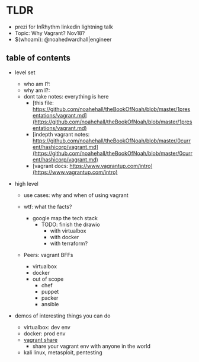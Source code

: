 # TLDR

- prezi for InRhythm linkedin lightning talk
- Topic: Why Vagrant? Nov18?
- $(whoami): @noahedwardhall|engineer

## table of contents

- level set
  - who am I?:
  - why am I?:
  - dont take notes: everything is here
    - [this file: https://github.com/noahehall/theBookOfNoah/blob/master/1presentations/vagrant.md](https://github.com/noahehall/theBookOfNoah/blob/master/1presentations/vagrant.md)
    - [indepth vagrant notes: https://github.com/noahehall/theBookOfNoah/blob/master/0current/hashicorp/vagrant.md](https://github.com/noahehall/theBookOfNoah/blob/master/0current/hashicorp/vagrant.md)
    - [vagrant docs: https://www.vagrantup.com/intro](https://www.vagrantup.com/intro)

- high level
  - use cases: why and when of using vagrant

  - wtf: what the facts?
    - google map the tech stack
      - TODO: finish the drawio
        - with virtualbox
        - with docker
        - with terraform?

  - Peers: vagrant BFFs
    - virtualbox
    - docker
    - out of scope
      - chef
      - puppet
      - packer
      - ansible

- demos of interesting things you can do
  - virtualbox: dev env
  - docker: prod env
  - [vagrant share](https://www.vagrantup.com/docs/share)
    - share your vagrant env with anyone in the world
  - kali linux, metasploit, pentesting
